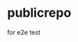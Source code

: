 # publicrepo
for e2e test





























































































































































































































































































































































































































































































































































































































































































































































































































































































































































































































































































































































































































































































































































